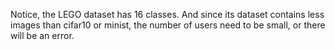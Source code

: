 Notice, the LEGO dataset has 16 classes. And since its dataset contains less images than cifar10 or minist, the number of users need to be small, or there will be an error.
